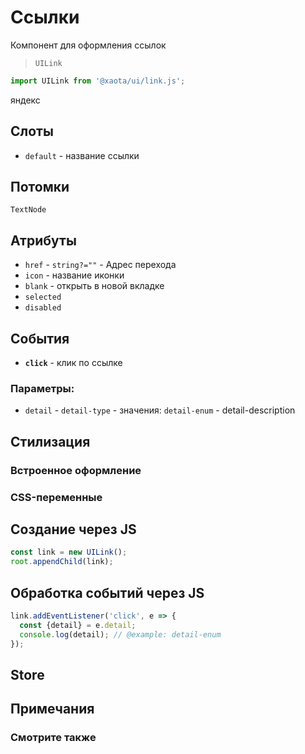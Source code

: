 # Ссылки
Компонент для оформления ссылок

> `UILink`

```javascript
import UILink from '@xaota/ui/link.js';
```

<ui-html>
  <ui-link href="//yandex.ru" blank>яндекс</ui-link>
</ui-html>

## Слоты
* `default` - название ссылки

## Потомки
`TextNode`

## Атрибуты

* `href` - `string?=""` - Адрес перехода
* `icon` - название иконки
* `blank` - открыть в новой вкладке
* `selected`
* `disabled`

## События

* __`click`__ - клик по ссылке

### Параметры:

* `detail` - `detail-type` - значения: `detail-enum` - detail-description

## Стилизация

### Встроенное оформление

### CSS-переменные

## Создание через JS

```javascript
const link = new UILink();
root.appendChild(link);
```

## Обработка событий через JS

```javascript
link.addEventListener('click', e => {
  const {detail} = e.detail;
  console.log(detail); // @example: detail-enum
});
```

## Store

## Примечания

### Смотрите также

